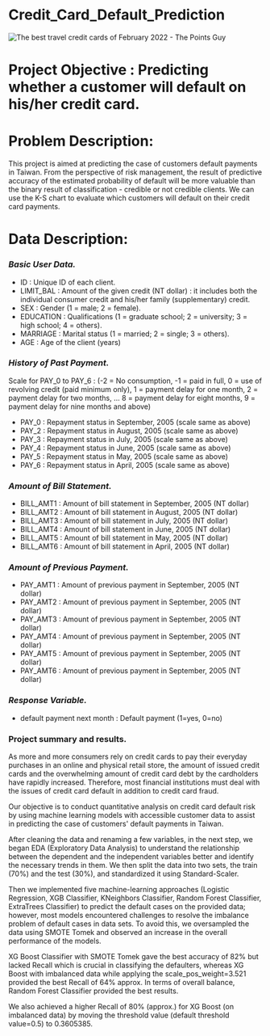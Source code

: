 # Credit_Card_Default_Prediction
![The best travel credit cards of February 2022 - The Points Guy](https://user-images.githubusercontent.com/87002524/153152962-68033a26-29bf-41d5-8e52-7dd1bca0f7ac.jpg)
##
##
##
# Project Objective : Predicting whether a customer will default on his/her credit card.
# Problem Description:
This project is aimed at predicting the case of customers default payments in Taiwan. From the perspective of risk management, the result of predictive accuracy of the estimated probability of default will be more valuable than the binary result of classification - credible or not credible clients. We can use the K-S chart to evaluate which customers will default on their credit card payments.
#
# Data Description:
### _Basic User Data._
* ID : Unique ID of each client.
* LIMIT_BAL : Amount of the given credit (NT dollar) : it includes both the individual consumer credit and his/her family (supplementary) credit.
* SEX : Gender (1 = male; 2 = female).
* EDUCATION : Qualifications (1 = graduate school; 2 = university; 3 = high school; 4 = others).
* MARRIAGE : Marital status (1 = married; 2 = single; 3 = others).
* AGE : Age of the client (years)
### _History of Past Payment._
Scale for PAY_0 to PAY_6 : (-2 = No consumption, -1 = paid in full, 0 = use of revolving credit (paid minimum only), 1 = payment delay for one month, 2 = payment delay for two months, ... 8 = payment delay for eight months, 9 = payment delay for nine months and above)

* PAY_0 : Repayment status in September, 2005 (scale same as above)
* PAY_2 : Repayment status in August, 2005 (scale same as above)
* PAY_3 : Repayment status in July, 2005 (scale same as above)
* PAY_4 : Repayment status in June, 2005 (scale same as above)
* PAY_5 : Repayment status in May, 2005 (scale same as above)
* PAY_6 : Repayment status in April, 2005 (scale same as above)
### _Amount of Bill Statement._
* BILL_AMT1 : Amount of bill statement in September, 2005 (NT dollar)
* BILL_AMT2 : Amount of bill statement in August, 2005 (NT dollar)
* BILL_AMT3 : Amount of bill statement in July, 2005 (NT dollar)
* BILL_AMT4 : Amount of bill statement in June, 2005 (NT dollar)
* BILL_AMT5 : Amount of bill statement in May, 2005 (NT dollar)
* BILL_AMT6 : Amount of bill statement in April, 2005 (NT dollar)
### _Amount of Previous Payment._
* PAY_AMT1 : Amount of previous payment in September, 2005 (NT dollar)
* PAY_AMT2 : Amount of previous payment in September, 2005 (NT dollar)
* PAY_AMT3 : Amount of previous payment in September, 2005 (NT dollar)
* PAY_AMT4 : Amount of previous payment in September, 2005 (NT dollar)
* PAY_AMT5 : Amount of previous payment in September, 2005 (NT dollar)
* PAY_AMT6 : Amount of previous payment in September, 2005 (NT dollar)
### _Response Variable._
* default payment next month : Default payment (1=yes, 0=no)

### Project summary and results.
As more and more consumers rely on credit cards to pay their everyday purchases in an online and physical retail store, the amount of issued credit cards and the overwhelming amount of credit card debt by the cardholders have rapidly increased. 
Therefore, most financial institutions must deal with the issues of credit card default in addition to credit card fraud.
 
Our objective is to conduct quantitative analysis on credit card default risk by using machine learning models with accessible customer data to assist in predicting the case of customers' default payments in Taiwan.

After cleaning the data and renaming a few variables, in the next step, we began EDA (Exploratory Data Analysis) to understand the relationship between the dependent and the independent variables better and identify the necessary trends in them.
We then split the data into two sets, the train (70%) and the test (30%), and standardized it using Standard-Scaler.

Then we implemented five machine-learning approaches (Logistic Regression, XGB Classifier, KNeighbors Classifier, Random Forest Classifier, ExtraTrees Classifier) to predict the default cases on the provided data; however, most models encountered challenges to resolve the imbalance problem of default cases in data sets. 
To avoid this, we oversampled the data using SMOTE Tomek and observed an increase in the overall performance of the models. 

XG Boost Classifier with SMOTE Tomek gave the best accuracy of 82% but lacked Recall which is crucial in classifying the defaulters, whereas XG Boost with imbalanced data while applying the scale_pos_weight=3.521 provided the best Recall of 64% approx. 
In terms of overall balance, Random Forest Classifier provided the best results.

We also achieved a higher Recall of 80% (approx.) for XG Boost (on imbalanced data) by moving the threshold value (default threshold value=0.5) to 0.3605385.
